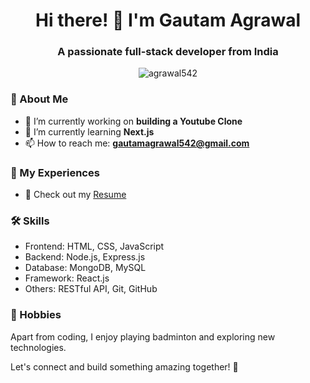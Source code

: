 
<h1 align="center">Hi there! 👋 I'm Gautam Agrawal</h1>
<h3 align="center">A passionate full-stack developer from India</h3>

<p align="center"> 
  <img src="https://komarev.com/ghpvc/?username=agrawal542&label=Profile%20views&color=0e75b6&style=flat" alt="agrawal542" />
</p>

### 🚀 About Me

- 🌱 I’m currently working on **building a Youtube Clone**
- 🔭 I’m currently learning **Next.js**
- 📫 How to reach me: **gautamagrawal542@gmail.com**

### 📄 My Experiences

- 💼 Check out my [Resume](https://drive.google.com/file/d/1Bgj_kbmqcXzQFcoBGYp3Rt70Ea4hLem6/view?usp=sharing)

### 🛠️ Skills

- Frontend: HTML, CSS, JavaScript
- Backend: Node.js, Express.js
- Database: MongoDB, MySQL
- Framework: React.js
- Others: RESTful API, Git, GitHub

### 🏸 Hobbies

Apart from coding, I enjoy playing badminton and exploring new technologies.

Let's connect and build something amazing together! 🚀
